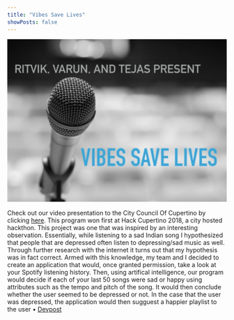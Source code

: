 ```yaml
---
title: "Vibes Save Lives"
showPosts: false
---
```

![profile](/vibes.jpg)

Check out our video presentation to the City Council Of Cupertino by clicking [here](https://youtu.be/bh3Iw5BRZRQ?t=849). This program won first at Hack Cupertino 2018, a city hosted hackthon. This project was one that was inspired by an interesting observation. Essentially, while listening to a sad Indian song I hypothesized that people that are depressed often listen to depressing/sad music as well. Through further research with the internet it turns out that my hypothesis was in fact correct. Armed with this knowledge, my team and I decided to create an application that would, once granted permission, take a look at your Spotify listening history. Then, using artifical intelligence, our program would decide if each of your last 50 songs were sad or happy using attributes such as the tempo and pitch of the song. It would then conclude whether the user seemed to be depressed or not. In the case that the user was depressed, the application would then sugguest a happier playlist to the user • [Devpost](https://devpost.com/software/vibes-save-lives-enyqjh)

